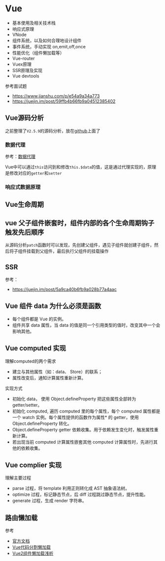Vue
=== 
* 基本使用及相关技术栈
* 响应式原理
* VNode
* 组件系统，以及如何合理地设计组件
* 事件系统，手动实现 on,emit,off,once
* 性能优化（组件懒加载等）
* Vue-router
* Vuex原理
* SSR原理及实现
* Vue devtools

参考面试题
* https://www.jianshu.com/p/e54a9a34a773
* https://juejin.im/post/59ffb4b66fb9a04512385402

## Vue源码分析
之前整理了`V2.5.9`的源码分析，放在[github](https://github.com/tangxiangmin/Vue-source-code-analysis)上面了

### 数据代理
参考：[数据代理](https://github.com/tangxiangmin/Vue-source-code-analysis/blob/master/Vue%E6%BA%90%E7%A0%81%E9%98%85%E8%AF%BB%E7%AC%94%E8%AE%B0%E4%B9%8B%E5%93%8D%E5%BA%94%E5%BC%8F%E5%8E%9F%E7%90%86%E5%92%8C%EF%BC%88%E4%BA%8C%EF%BC%89.md#%E6%95%B0%E6%8D%AE%E4%BB%A3%E7%90%86)

Vue中可以通过`this`访问到和修改`this.$data`的值，这是通过代理实现的，原理是修改对应的`getter`和`setter`

### 响应式数据原理


## Vue生命周期

## vue 父子组件嵌套时，组件内部的各个生命周期钩子触发先后顺序
从源码分析`patch`函数时可以发现，先创建父组件，遇见子组件就创建子组件，然后将子组件挂载到父组件，最后执行父组件的挂载操作

## SSR
参考：
* https://juejin.im/post/5a9ca40b6fb9a028b77a4aac

## Vue 组件 data 为什么必须是函数
* 每个组件都是 Vue 的实例。
* 组件共享 data 属性，当 data 的值是同一个引用类型的值时，改变其中一个会影响其他。

## Vue computed 实现
理解computed的两个需求
* 建立与其他属性（如：data、 Store）的联系；
* 属性改变后，通知计算属性重新计算。

实现方式
* 初始化 data， 使用 Object.defineProperty 把这些属性全部转为 getter/setter。
* 初始化 computed, 遍历 computed 里的每个属性，每个 computed 属性都是一个 watch 实例。每个属性提供的函数作为属性* 的 getter，使用 Object.defineProperty 转化。
* Object.defineProperty getter 依赖收集。用于依赖发生变化时，触发属性重新计算。
* 若出现当前 computed 计算属性嵌套其他 computed 计算属性时，先进行其他的依赖收集。

## Vue complier 实现
理解主要过程
* parse 过程，将 template 利用正则转化成 AST 抽象语法树。
* optimize 过程，标记静态节点，后 diff 过程跳过静态节点，提升性能。
* generate 过程，生成 render 字符串。


## 路由懒加载
参考
* [官方文档](https://router.vuejs.org/zh-cn/advanced/lazy-loading.html)
* [Vue代码分割懒加载](https://segmentfault.com/a/1190000012038580)
* [Vue2组件懒加载浅析](https://www.cnblogs.com/zhanyishu/p/6587571.html)